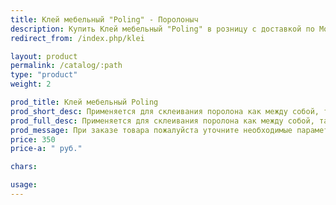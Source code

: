 ```yaml
---
title: Клей мебельный "Poling" - Поролоныч
description: Купить Клей мебельный "Poling" в розницу с доставкой по Москве.
redirect_from: /index.php/klei

layout: product
permalink: /catalog/:path
type: "product"
weight: 2

prod_title: Клей мебельный Poling
prod_short_desc: Применяется для склеивания поролона как между собой, так и для склеивания с деревом, тканью, кожей и т.д.
prod_full_desc: Применяется для склеивания поролона как между собой, так и для склеивания с деревом, тканью, кожей и т.д.
prod_message: При заказе товара пожалуйста уточните необходимые параметры (количество).
price: 350
price-a: " руб."

chars:

usage:
---
```


